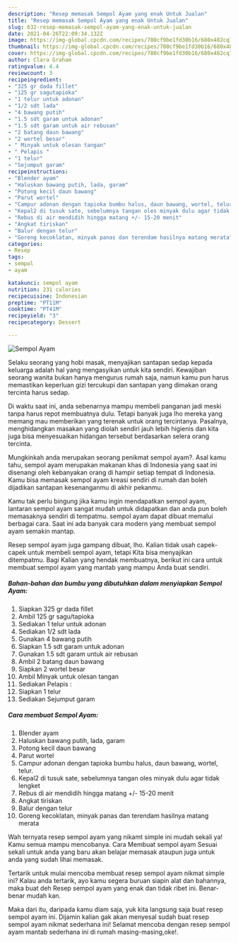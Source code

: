 ```yaml
---
description: "Resep memasak Sempol Ayam yang enak Untuk Jualan"
title: "Resep memasak Sempol Ayam yang enak Untuk Jualan"
slug: 632-resep-memasak-sempol-ayam-yang-enak-untuk-jualan
date: 2021-04-26T22:09:34.132Z
image: https://img-global.cpcdn.com/recipes/780cf9be1fd30b16/680x482cq70/sempol-ayam-foto-resep-utama.jpg
thumbnail: https://img-global.cpcdn.com/recipes/780cf9be1fd30b16/680x482cq70/sempol-ayam-foto-resep-utama.jpg
cover: https://img-global.cpcdn.com/recipes/780cf9be1fd30b16/680x482cq70/sempol-ayam-foto-resep-utama.jpg
author: Clara Graham
ratingvalue: 4.4
reviewcount: 3
recipeingredient:
- "325 gr dada fillet"
- "125 gr sagutapioka"
- "1 telur untuk adonan"
- "1/2 sdt lada"
- "4 bawang putih"
- "1.5 sdt garam untuk adonan"
- "1.5 sdt garam untuk air rebusan"
- "2 batang daun bawang"
- "2 wortel besar"
- " Minyak untuk olesan tangan"
- " Pelapis "
- "1 telur"
- "Sejumput garam"
recipeinstructions:
- "Blender ayam"
- "Haluskan bawang putih, lada, garam"
- "Potong kecil daun bawang"
- "Parut wortel"
- "Campur adonan dengan tapioka bumbu halus, daun bawang, wortel, telur."
- "Kepal2 di tusuk sate, sebelumnya tangan oles minyak dulu agar tidak lengket"
- "Rebus di air mendidih hingga matang +/- 15-20 menit"
- "Angkat tiriskan"
- "Balur dengan telur"
- "Goreng kecoklatan, minyak panas dan terendam hasilnya matang merata"
categories:
- Resep
tags:
- sempol
- ayam

katakunci: sempol ayam 
nutrition: 231 calories
recipecuisine: Indonesian
preptime: "PT11M"
cooktime: "PT41M"
recipeyield: "3"
recipecategory: Dessert

---
```



![Sempol Ayam](https://img-global.cpcdn.com/recipes/780cf9be1fd30b16/680x482cq70/sempol-ayam-foto-resep-utama.jpg)

Selaku seorang yang hobi masak, menyajikan santapan sedap kepada keluarga adalah hal yang mengasyikan untuk kita sendiri. Kewajiban seorang  wanita bukan hanya mengurus rumah saja, namun kamu pun harus memastikan keperluan gizi tercukupi dan santapan yang dimakan orang tercinta harus sedap.

Di waktu  saat ini, anda sebenarnya mampu membeli panganan jadi meski tanpa harus repot membuatnya dulu. Tetapi banyak juga lho mereka yang memang mau memberikan yang terenak untuk orang tercintanya. Pasalnya, menghidangkan masakan yang diolah sendiri jauh lebih higienis dan kita juga bisa menyesuaikan hidangan tersebut berdasarkan selera orang tercinta. 



Mungkinkah anda merupakan seorang penikmat sempol ayam?. Asal kamu tahu, sempol ayam merupakan makanan khas di Indonesia yang saat ini disenangi oleh kebanyakan orang di hampir setiap tempat di Indonesia. Kamu bisa memasak sempol ayam kreasi sendiri di rumah dan boleh dijadikan santapan kesenanganmu di akhir pekanmu.

Kamu tak perlu bingung jika kamu ingin mendapatkan sempol ayam, lantaran sempol ayam sangat mudah untuk didapatkan dan anda pun boleh memasaknya sendiri di tempatmu. sempol ayam dapat dibuat memalui berbagai cara. Saat ini ada banyak cara modern yang membuat sempol ayam semakin mantap.

Resep sempol ayam juga gampang dibuat, lho. Kalian tidak usah capek-capek untuk membeli sempol ayam, tetapi Kita bisa menyajikan ditempatmu. Bagi Kalian yang hendak membuatnya, berikut ini cara untuk membuat sempol ayam yang mantab yang mampu Anda buat sendiri.

<!--inarticleads1-->

##### Bahan-bahan dan bumbu yang dibutuhkan dalam menyiapkan Sempol Ayam:

1. Siapkan 325 gr dada fillet
1. Ambil 125 gr sagu/tapioka
1. Sediakan 1 telur untuk adonan
1. Sediakan 1/2 sdt lada
1. Gunakan 4 bawang putih
1. Siapkan 1.5 sdt garam untuk adonan
1. Gunakan 1.5 sdt garam untuk air rebusan
1. Ambil 2 batang daun bawang
1. Siapkan 2 wortel besar
1. Ambil  Minyak untuk olesan tangan
1. Sediakan  Pelapis :
1. Siapkan 1 telur
1. Sediakan Sejumput garam




<!--inarticleads2-->

##### Cara membuat Sempol Ayam:

1. Blender ayam
1. Haluskan bawang putih, lada, garam
1. Potong kecil daun bawang
1. Parut wortel
1. Campur adonan dengan tapioka bumbu halus, daun bawang, wortel, telur.
1. Kepal2 di tusuk sate, sebelumnya tangan oles minyak dulu agar tidak lengket
1. Rebus di air mendidih hingga matang +/- 15-20 menit
1. Angkat tiriskan
1. Balur dengan telur
1. Goreng kecoklatan, minyak panas dan terendam hasilnya matang merata




Wah ternyata resep sempol ayam yang nikamt simple ini mudah sekali ya! Kamu semua mampu mencobanya. Cara Membuat sempol ayam Sesuai sekali untuk anda yang baru akan belajar memasak ataupun juga untuk anda yang sudah lihai memasak.

Tertarik untuk mulai mencoba membuat resep sempol ayam nikmat simple ini? Kalau anda tertarik, ayo kamu segera buruan siapin alat dan bahannya, maka buat deh Resep sempol ayam yang enak dan tidak ribet ini. Benar-benar mudah kan. 

Maka dari itu, daripada kamu diam saja, yuk kita langsung saja buat resep sempol ayam ini. Dijamin kalian gak akan menyesal sudah buat resep sempol ayam nikmat sederhana ini! Selamat mencoba dengan resep sempol ayam mantab sederhana ini di rumah masing-masing,oke!.

